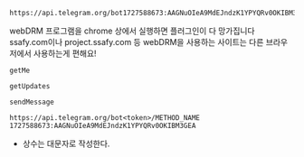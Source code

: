 ```
https://api.telegram.org/bot1727588673:AAGNuOIeA9MdEJndzK1YPYQRv0OKIBM3GEA/METHOD_NAME
```



webDRM 프로그램을 chrome 상에서 실행하면 플러그인이 다 망가집니다
ssafy.com이나 project.ssafy.com 등 webDRM을 사용하는 사이트는 다른 브라우저에서 사용하는게 편해요!



`getMe`

`getUpdates`

`sendMessage`

```
https://api.telegram.org/bot<token>/METHOD_NAME
1727588673:AAGNuOIeA9MdEJndzK1YPYQRv0OKIBM3GEA
```



- 상수는 대문자로 작성한다.
